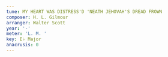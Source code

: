 ```yaml
---
tune: MY HEART WAS DISTRESS'D 'NEATH JEHOVAH'S DREAD FROWN
composer: H. L. Gilmour
arranger: Walter Scott
year: '-'
meter: 'L. M. '
key: E♭ Major
anacrusis: 0
---
```

